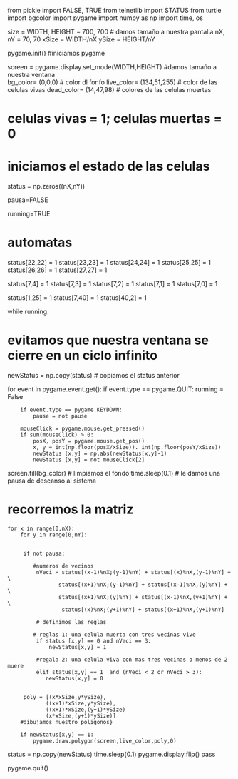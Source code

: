 from pickle import FALSE, TRUE
from telnetlib import STATUS
from turtle import bgcolor
import pygame 
import numpy as np 
import time, os 


size = WIDTH, HEIGHT = 700, 700 # damos tamaño a nuestra pantalla 
nX, nY = 70, 70
xSize = WIDTH/nX
ySize = HEIGHT/nY

pygame.init() #iniciamos pygame 

screen = pygame.display.set_mode(WIDTH,HEIGHT) #damos tamaño a nuestra ventana  
bg_color= (0,0,0) # color dl fonfo 
live_color= (134,51,255) # color de las celulas vivas
dead_color= (14,47,98) # colores de las celulas muertas 

# celulas vivas = 1; celulas muertas = 0

# iniciamos el estado de las celulas 

status = np.zeros((nX,nY)) 

pausa=FALSE

running=TRUE

# automatas 
status[22,22] = 1
status[23,23] = 1
status[24,24] = 1
status[25,25] = 1
status[26,26] = 1
status[27,27] = 1

status[7,4] = 1
status[7,3] = 1
status[7,2] = 1
status[7,1] = 1
status[7,0] = 1

status[1,25] = 1
status[7,40] = 1
status[40,2] = 1

while running:
# evitamos que nuestra ventana se cierre en un ciclo infinito 
   newStatus = np.copy(status) # copiamos el status anterior 

   for event in pygame.event.get():
        if event.type == pygame.QUIT:
           running = False

        if event.type == pygame.KEYDOWN:
            pause = not pause 

        mouseClick = pygame.mouse.get_pressed()
        if sum(mouseClick) > 0:
            posX, posY = pygame.mouse.get_pos()
            x, y = int(np.floor(posX/xSize)). int(np.floor(posY/xSize))
            newStatus [x,y] = np.abs(newStatus[x,y]-1)
            newStatus [x,y] = not mouseClick[2]

screen.fill(bg_color) # limpiamos el fondo
time.sleep(0.1) # le damos una pausa de descanso al sistema 

# recorremos la matriz 

    for x in range(0,nX):
        for y in range(0,nY):


         if not pausa:

            #numeros de vecinos 
             nVeci = status[(x-1)%nX;(y-1)%nY] + status[(x)%nX,(y-1)%nY] + \
                    status[(x+1)%nX;(y-1)%nY] + status[(x-1)%nX,(y)%nY] + \
                    status[(x+1)%nX;(y)%nY] + status[(x-1)%nX,(y+1)%nY] + \
                     status[(x)%nX;(y+1)%nY] + status[(x+1)%nX,(y+1)%nY]

             # definimos las reglas

            # reglas 1: una celula muerta con tres vecinas vive 
             if status [x,y] == 0 and nVeci == 3:
                 newStatus[x,y] = 1

             #regala 2: una celula viva con mas tres vecinas o menos de 2 muere
             elif status[x,y] == 1  and (nVeci < 2 or nVeci > 3):
                newStatus[x,y] = 0


         poly = [(x*xSize,y*ySize),
                ((x+1)*xSize,y*ySize),
                ((x+1)*xSize,(y+1)*ySize)
                (x*xSize,(y+1)*ySize)]
        #dibujamos nuestro poligonos}

        if newStatus[x,y] == 1:
            pygame.draw.polygon(screen,live_color,poly,0)


       

status = np.copy(newStatus)
time.sleep(0.1)
pygame.display.flip()
pass



pygame.quit()

                        
